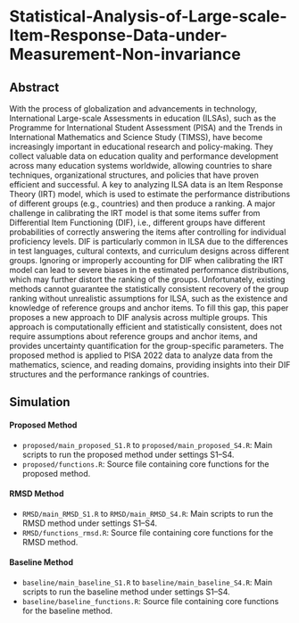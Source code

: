 # Statistical-Analysis-of-Large-scale-Item-Response-Data-under-Measurement-Non-invariance

## Abstract 

With the process of globalization and advancements in technology, International Large-scale Assessments in education (ILSAs), such as the Programme for International Student Assessment (PISA) and the Trends in International Mathematics and Science Study (TIMSS), have become increasingly important in educational research and policy-making. They collect valuable data on education quality and performance development across many education systems worldwide, allowing countries to share techniques, organizational structures, and policies that have proven efficient and successful. 
A key to analyzing ILSA data is an Item Response Theory (IRT) model, which is used to estimate the performance distributions of different groups (e.g., countries) and then produce a ranking. 
A major challenge in calibrating the IRT model is that some items suffer from Differential Item Functioning (DIF), i.e., different groups have different probabilities of correctly answering the items after controlling for individual proficiency levels. DIF is particularly common in ILSA due to the differences in test languages, cultural contexts, and curriculum designs across different groups. Ignoring or improperly accounting for DIF when calibrating the IRT model can lead to severe biases in the estimated performance distributions, which may further distort the ranking of the groups. Unfortunately,  existing methods cannot guarantee the statistically consistent recovery of the group ranking without unrealistic assumptions for ILSA, such as the existence and knowledge of reference groups and anchor items. To fill this gap, this paper proposes a new approach to DIF analysis across multiple groups. This approach is computationally efficient and statistically consistent, does not require assumptions about reference groups and anchor items, 
and provides uncertainty quantification for the group-specific parameters. 
The proposed method is applied to PISA 2022 data to analyze data from the mathematics, science, and reading domains, providing insights into their DIF structures and the performance rankings of countries. 

## Simulation 

#### Proposed Method
- `proposed/main_proposed_S1.R` to `proposed/main_proposed_S4.R`: Main scripts to run the proposed method under settings S1–S4.
- `proposed/functions.R`: Source file containing core functions for the proposed method.

#### RMSD Method
- `RMSD/main_RMSD_S1.R` to `RMSD/main_RMSD_S4.R`: Main scripts to run the RMSD method under settings S1–S4.
- `RMSD/functions_rmsd.R`: Source file containing core functions for the RMSD method.

#### Baseline Method
- `baseline/main_baseline_S1.R` to `baseline/main_baseline_S4.R`: Main scripts to run the baseline method under settings S1–S4.
- `baseline/baseline_functions.R`: Source file containing core functions for the baseline method.



